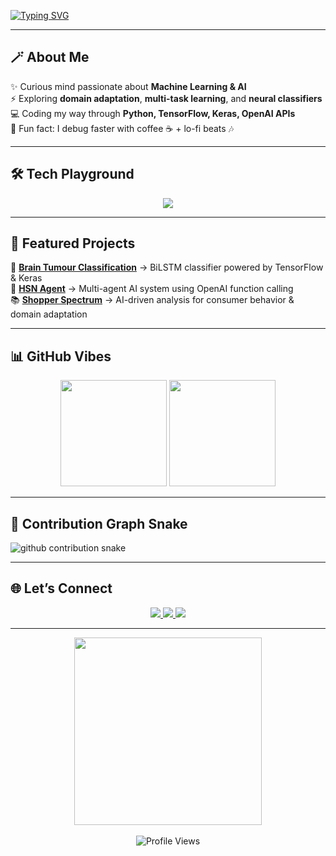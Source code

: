 <!-- Typing animation -->
[![Typing SVG](https://readme-typing-svg.herokuapp.com?font=Fira+Code&size=28&pause=1000&color=F73C3C&center=true&vCenter=true&width=800&lines=Hey+there!+I'm+Arunov+Chakraborty+%F0%9F%91%8B;AI+%26+ML+Enthusiast+%F0%9F%A4%96;Lifelong+Learner+%F0%9F%93%9A;Building+cool+stuff+with+OpenAI+%E2%9C%A8)](https://git.io/typing-svg)

---

## 🪄 About Me
✨ Curious mind passionate about **Machine Learning & AI**  
⚡ Exploring **domain adaptation**, **multi-task learning**, and **neural classifiers**  
💻 Coding my way through **Python, TensorFlow, Keras, OpenAI APIs**  
🎯 Fun fact: I debug faster with coffee ☕ + lo-fi beats 🎶  

---

## 🛠️ Tech Playground  

<p align="center">
  <img src="https://skillicons.dev/icons?i=python,tensorflow,keras,jupyter,git,github,vscode&theme=dark" />
</p>

---

## 🚀 Featured Projects

🌟 **[Brain Tumour Classification](https://github.com/SunnyUI-cyberhead/brain-tumour-classification)** → BiLSTM classifier powered by TensorFlow & Keras  
🤖 **[HSN Agent](https://github.com/SunnyUI-cyberhead/HSNAgent)** → Multi-agent AI system using OpenAI function calling  
📚 **[Shopper Spectrum](https://github.com/SunnyUI-cyberhead/Shopper-Spectrum)** → AI-driven analysis for consumer behavior & domain adaptation  

---

## 📊 GitHub Vibes  

<div align="center">
  <img src="https://github-readme-stats.vercel.app/api?username=SunnyUI-cyberhead&show_icons=true&theme=radical&count_private=true" height="170"/>
  <img src="https://github-readme-streak-stats.herokuapp.com?user=SunnyUI-cyberhead&theme=radical" height="170"/>
</div>

---

## 🐍 Contribution Graph Snake

<picture>
  <source media="(prefers-color-scheme: dark)" srcset="https://raw.githubusercontent.com/SunnyUI-cyberhead/SunnyUI-cyberhead/output/github-contribution-grid-snake-dark.svg" />
  <source media="(prefers-color-scheme: light)" srcset="https://raw.githubusercontent.com/SunnyUI-cyberhead/SunnyUI-cyberhead/output/github-contribution-grid-snake.svg" />
  <img alt="github contribution snake" src="https://raw.githubusercontent.com/SunnyUI-cyberhead/SunnyUI-cyberhead/output/github-contribution-grid-snake.svg" />
</picture>

---

## 🌐 Let’s Connect  

<p align="center">
  <a href="mailto:your.email@example.com">
    <img src="https://img.shields.io/badge/Gmail-D14836?style=for-the-badge&logo=gmail&logoColor=white"/>
  </a>
  <a href="https://www.linkedin.com/in/YOUR-LINKEDIN/">
    <img src="https://img.shields.io/badge/LinkedIn-%230A66C2.svg?style=for-the-badge&logo=linkedin&logoColor=white"/>
  </a>
  <a href="https://github.com/SunnyUI-cyberhead">
    <img src="https://img.shields.io/badge/GitHub-000000?style=for-the-badge&logo=github&logoColor=white"/>
  </a>
</p>

---

<div align="center">
  <img src="https://media.giphy.com/media/l0MYEqEzwMWFCg8rm/giphy.gif" width="300"/>
  <br><br>
  <img src="https://komarev.com/ghpvc/?username=SunnyUI-cyberhead&label=Profile%20Views&color=ff69b4&style=flat-square" alt="Profile Views"/>
</div>
